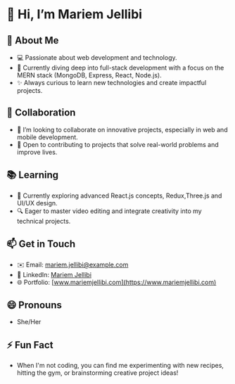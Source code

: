 # 👋 Hi, I’m Mariem Jellibi

## 👀 About Me
- 💻 Passionate about web development and technology.  
- 🌱 Currently diving deep into full-stack development with a focus on the MERN stack (MongoDB, Express, React, Node.js).  
- ✨ Always curious to learn new technologies and create impactful projects.

## 💼 Collaboration
- 💞️ I’m looking to collaborate on innovative projects, especially in web and mobile development.  
- 🚀 Open to contributing to projects that solve real-world problems and improve lives.  

## 📚 Learning
- 🌱 Currently exploring advanced React.js concepts, Redux,Three.js  and UI/UX design.  
- 🔍 Eager to master video editing and integrate creativity into my technical projects.  

## 📫 Get in Touch
- ✉️ Email: [mariem.jellibi@example.com](mailto:mariemjellibi4@gmail.com)  
- 💼 LinkedIn: [Mariem Jellibi](https://www.linkedin.com/in/mariem-jellibi-10809b28a/)  
- 🌐 Portfolio: [www.mariemjellibi.com](https://www.mariemjellibi.com)  

## 😄 Pronouns
- She/Her  

## ⚡ Fun Fact
- When I'm not coding, you can find me experimenting with new recipes, hitting the gym, or brainstorming creative project ideas!  
